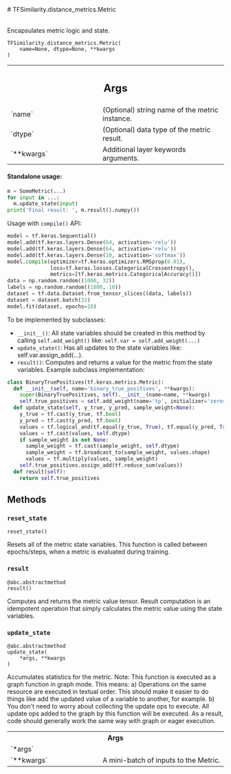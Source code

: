 
<div itemscope itemtype="http://developers.google.com/ReferenceObject">
<meta itemprop="name" content="TFSimilarity.distance_metrics.Metric" />
<meta itemprop="path" content="Stable" />
<meta itemprop="property" content="__init__"/>
<meta itemprop="property" content="__new__"/>
<meta itemprop="property" content="reset_state"/>
<meta itemprop="property" content="result"/>
<meta itemprop="property" content="update_state"/>
</div>
# TFSimilarity.distance_metrics.Metric
<!-- Insert buttons and diff -->
<table class="tfo-notebook-buttons tfo-api nocontent" align="left">
</table>

Encapsulates metric logic and state.
<pre class="devsite-click-to-copy prettyprint lang-py tfo-signature-link">
<code>TFSimilarity.distance_metrics.Metric(
    name=None, dtype=None, **kwargs
)
</code></pre>

<!-- Placeholder for "Used in" -->

<!-- Tabular view -->
 <table class="responsive fixed orange">
<colgroup><col width="214px"><col></colgroup>
<tr><th colspan="2"><h2 class="add-link">Args</h2></th></tr>
<tr>
<td>
`name`
</td>
<td>
(Optional) string name of the metric instance.
</td>
</tr><tr>
<td>
`dtype`
</td>
<td>
(Optional) data type of the metric result.
</td>
</tr><tr>
<td>
`**kwargs`
</td>
<td>
Additional layer keywords arguments.
</td>
</tr>
</table>

#### Standalone usage:

```python
m = SomeMetric(...)
for input in ...:
  m.update_state(input)
print('Final result: ', m.result().numpy())
```
Usage with `compile()` API:
```python
model = tf.keras.Sequential()
model.add(tf.keras.layers.Dense(64, activation='relu'))
model.add(tf.keras.layers.Dense(64, activation='relu'))
model.add(tf.keras.layers.Dense(10, activation='softmax'))
model.compile(optimizer=tf.keras.optimizers.RMSprop(0.01),
              loss=tf.keras.losses.CategoricalCrossentropy(),
              metrics=[tf.keras.metrics.CategoricalAccuracy()])
data = np.random.random((1000, 32))
labels = np.random.random((1000, 10))
dataset = tf.data.Dataset.from_tensor_slices((data, labels))
dataset = dataset.batch(32)
model.fit(dataset, epochs=10)
```
To be implemented by subclasses:
* `__init__()`: All state variables should be created in this method by
  calling `self.add_weight()` like: `self.var = self.add_weight(...)`
* `update_state()`: Has all updates to the state variables like:
  self.var.assign_add(...).
* `result()`: Computes and returns a value for the metric
  from the state variables.
Example subclass implementation:
```python
class BinaryTruePositives(tf.keras.metrics.Metric):
  def __init__(self, name='binary_true_positives', **kwargs):
    super(BinaryTruePositives, self).__init__(name=name, **kwargs)
    self.true_positives = self.add_weight(name='tp', initializer='zeros')
  def update_state(self, y_true, y_pred, sample_weight=None):
    y_true = tf.cast(y_true, tf.bool)
    y_pred = tf.cast(y_pred, tf.bool)
    values = tf.logical_and(tf.equal(y_true, True), tf.equal(y_pred, True))
    values = tf.cast(values, self.dtype)
    if sample_weight is not None:
      sample_weight = tf.cast(sample_weight, self.dtype)
      sample_weight = tf.broadcast_to(sample_weight, values.shape)
      values = tf.multiply(values, sample_weight)
    self.true_positives.assign_add(tf.reduce_sum(values))
  def result(self):
    return self.true_positives
```
## Methods
<h3 id="reset_state"><code>reset_state</code></h3>
<pre class="devsite-click-to-copy prettyprint lang-py tfo-signature-link">
<code>reset_state()
</code></pre>
Resets all of the metric state variables.
This function is called between epochs/steps,
when a metric is evaluated during training.
<h3 id="result"><code>result</code></h3>
<pre class="devsite-click-to-copy prettyprint lang-py tfo-signature-link">
<code>@abc.abstractmethod</code>
<code>result()
</code></pre>
Computes and returns the metric value tensor.
Result computation is an idempotent operation that simply calculates the
metric value using the state variables.
<h3 id="update_state"><code>update_state</code></h3>
<pre class="devsite-click-to-copy prettyprint lang-py tfo-signature-link">
<code>@abc.abstractmethod</code>
<code>update_state(
    *args, **kwargs
)
</code></pre>
Accumulates statistics for the metric.
Note: This function is executed as a graph function in graph mode.
This means:
  a) Operations on the same resource are executed in textual order.
     This should make it easier to do things like add the updated
     value of a variable to another, for example.
  b) You don't need to worry about collecting the update ops to execute.
     All update ops added to the graph by this function will be executed.
  As a result, code should generally work the same way with graph or
  eager execution.
<!-- Tabular view -->
 <table class="responsive fixed orange">
<colgroup><col width="214px"><col></colgroup>
<tr><th colspan="2">Args</th></tr>
<tr>
<td>
`*args`
</td>
<td>
</td>
</tr><tr>
<td>
`**kwargs`
</td>
<td>
A mini-batch of inputs to the Metric.
</td>
</tr>
</table>


